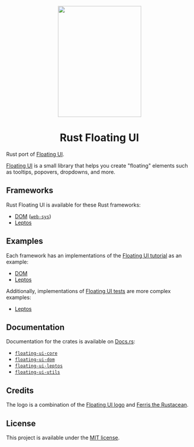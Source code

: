 <p align="center">
    <a href="./logo.svg" alt="Rust Floating UI logo">
        <img src="./logo.svg" width="225" height="300">
    </a>
</p>

<h1 align="center">Rust Floating UI</h1>

Rust port of [Floating UI](https://floating-ui.com).

[Floating UI](https://floating-ui.com) is a small library that helps you create "floating" elements such as tooltips, popovers, dropdowns, and more.

## Frameworks

Rust Floating UI is available for these Rust frameworks:

- [DOM](crates/dom) ([`web-sys`](https://rustwasm.github.io/wasm-bindgen/web-sys/index.html))
- [Leptos](crates/leptos)

## Examples

Each framework has an implementations of the [Floating UI tutorial](https://floating-ui.com/docs/tutorial) as an example:

- [DOM](crates/dom/example)
- [Leptos](crates/leptos/example)

Additionally, implementations of [Floating UI tests](https://github.com/floating-ui/floating-ui/tree/master/packages/dom/test) are more complex examples:

- [Leptos](crates/leptos/tests)

## Documentation

Documentation for the crates is available on [Docs.rs](https://docs.rs/):

-   [`floating-ui-core`](https://docs.rs/floating-ui-core/latest/floating_ui_core/)
-   [`floating-ui-dom`](https://docs.rs/floating-ui-dom/latest/floating_ui_dom/)
-   [`floating-ui-leptos`](https://docs.rs/floating-ui-leptos/latest/floating_ui_leptos/)
-   [`floating-ui-utils`](https://docs.rs/floating-ui-utils/latest/floating_ui_utils/)

## Credits

The logo is a combination of the [Floating UI logo](https://github.com/floating-ui/floating-ui#credits) and [Ferris the Rustacean](https://rustacean.net/).

## License

This project is available under the [MIT license](LICENSE.md).
